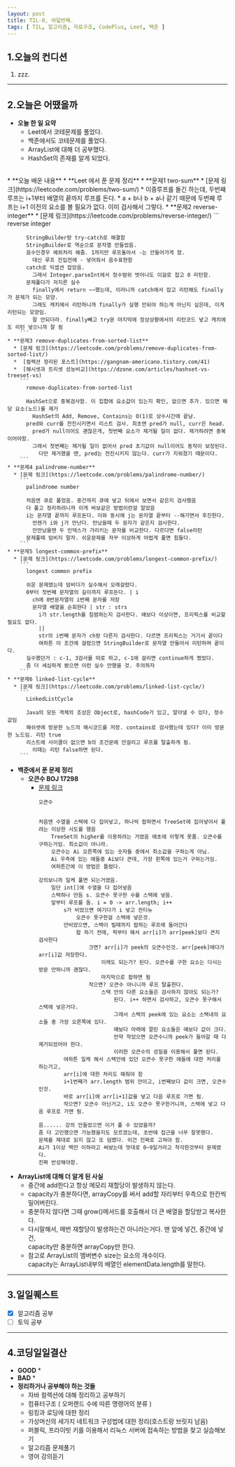 ```yaml
---
layout: post
title: TIL-8, 여덟번째.
tags: [ TIL, 알고리즘, 자료구조, CodePlus, Leet, 백준 ]
---
```


## 1.오늘의 컨디션
1. zzz.

***

## 2.오늘은 어땠을까
* **오늘 한 일 요약**  
  * Leet에서 코테문제를 풀었다.
  * 백준에서도 코테문제를 풀었다.
  * ArrayList에 대해 더 공부했다.
  * HashSet의 존재를 알게 되었다.
<br>
* **오늘 배운 내용**  
  * **Leet 에서 푼 문제 정리**
    * **문제1 two-sum**
      * [문제 링크](https://leetcode.com/problems/two-sum/)
      * 이중루프를 돌긴 하는데, 두번째 루프는 i+1부터 배열의 끝까지 루프를 돈다.
      * a + b나 b + a나 같기 때문에 두번째 루프는 i+1 이전의 요소를 볼 필요가 없다. 이미 검사해서 그렇다.
    * **문제2 reverse-integer**
      * [문제 링크](https://leetcode.com/problems/reverse-integer/)
        ```
          reverse integer
          
          StringBuilder랑 try-catch로 해결함
          StringBuilder로 역순으로 문자열 만들었음.
          음수인경우 예외처리 해줌. 1까지만 루프돌아서 -는 안들어가게 함.
            대신 루프 진입전에 - 넣어줘서 음수표현함
          catch로 익셉션 잡았음.
            그래서 Integer.parseInt에서 정수범위 벗어나도 이걸로 잡고 0 리턴함.
          문제풀다가 저지른 실수
            finally에서 return ~~했는데, 이러니까 catch에서 잡고 리턴해도 finally가 문제가 되는 모양.
            그래도 캐치에서 리턴하니까 finally가 실행 안되야 하는게 아닌지 싶은데, 이게 리턴되는 모양임.
            잘 안되더라. finally빼고 try문 마지막에 정상상황에서의 리턴코드 넣고 캐치에도 리턴 넣으니까 잘 됨
        ```
    * **문제3 remove-duplicates-from-sorted-list**
      * [문제 링크](https://leetcode.com/problems/remove-duplicates-from-sorted-list/)
      *  [컬렉션 정리된 포스트](https://gangnam-americano.tistory.com/41)
      *  [해시셋과 트리셋 성능비교](https://dzone.com/articles/hashset-vs-treeset-vs)
        ```
          remove-duplicates-from-sorted-list

          HashSet으로 중복검사함. 이 집합에 요소값이 있는지 확인, 없으면 추가. 있으면 해당 요소(노드)를 제거
            HashSet의 Add, Remove, Contains는 O(1)로 상수시간에 끝남.
          pred와 curr를 전진시키면서 리스트 검사. 최초엔 pred가 null, curr은 head.
            pred가 null이어도 괜찮은게, 첫번째 요소가 제거될 일이 없다. 제거하려면 중복이어야함.
            그래서 첫번째는 제거될 일이 없어서 pred 초기값이 null이어도 동작이 보장된다.
              다만 제거했을 땐, pred는 전진시키지 않는다. curr가 지워졌기 때문이다.
        ```
    * **문제4 palindrome-number**
      * [문제 링크](https://leetcode.com/problems/palindrome-number/)
        ```
          palindrome number
          
          처음엔 큐로 풀었음. 중간까지 큐에 넣고 뒤에서 보면서 같은지 검사했음
          다 풀고 정리하려니까 이게 바보같은 방법이란걸 알았음
          i는 문자열 끝까지 루프돈다. 이와 동시에 j는 문자열 끝부터 --해가면서 후진한다.
            언젠가 i와 j가 만난다. 만났을때 두 문자가 같은지 검사한다.
            안만났을땐 두 인덱스가 가리키는 문자를 비교한다. 다르다면 false리턴
          문제풀때 덤비지 말자. 쉬운문제를 자꾸 이상하게 어렵게 풀면 힘들다.
        ```
    * **문제5 longest-common-prefix**
      * [문제 링크](https://leetcode.com/problems/longest-common-prefix/)
        ```
          longest common prefix

          쉬운 문제였는데 덤비다가 실수해서 오래걸렸다.
          0부터 첫번째 문자열의 길이까지 루프돈다. | i
            ch에 0번문자열의 i번째 문자를 저장
            문자열 배열을 순회한다 | str : strs
              i가 str.length를 침범하는지 검사한다. 얘보다 이상이면, 프리픽스를 비교할 필요도 없다.
              ||
              str의 i번째 문자가 ch랑 다른지 검사한다. 다르면 프리픽스는 거기서 끝이다
              여하튼 이 조건에 걸렸으면 StringBuilder로 문자열 만들어서 리턴하며 끝이다.
          실수했던거 : c-1, 3검사를 따로 하고, c-1에 걸리면 continue하게 짰었다.
          좀 더 세심하게 봤으면 이런 실수 안했을 것. 주의하자
        ```
    * **문제6 linked-list-cycle**
      * [문제 링크](https://leetcode.com/problems/linked-list-cycle/)
        ```
          LinkedListCycle

          Java의 모든 객체의 조상은 Object로, hashCode가 있고, 알아낼 수 있다, 정수값임
          해쉬셋에 방문한 노드의 해시코드를 저장. contains로 검사했는데 있다? 이미 방문한 노드임. 리턴 true
          리스트에 사이클이 없으면 b의 조건문에 안걸리고 루프를 탈출하게 됨.
            이때는 리턴 false하면 된다.
        ```
  * **백준에서 푼 문제 정리**
    * **오큰수 BOJ 17298**
      * [문제 링크](https://www.acmicpc.net/problem/17298)
        ```
        오큰수
        

        처음엔 수열을 스택에 다 집어넣고, 하나씩 팝하면서 TreeSet에 집어넣어서 풀려는 이상한 시도를 했음
            TreeSet의 higher를 이용하려는 거였음 애초에 이렇게 못품. 오큰수를 구하는거임. 최소값이 아니라.
            오큰수는 Ai 오른쪽에 있는 숫자들 중에서 최소값을 구하는게 아님. 
            Ai 우측에 있는 애들중 Ai보다 큰데, 가장 왼쪽에 있는거 구하는거임.
            여하튼간에 이 방법은 틀렸다.

        강의보니까 일케 풀면 되는거였음.
            일단 int[]에 수열을 다 집어넣음
            스택하나 만듬 s. 오큰수 못구한 수를 스택에 넣음.
            앞부터 루프를 돔. i = 0 -> arr.length; i++
                s가 비었으면 여기다가 i 넣고 컨티뉴
                    오큰수 못구한걸 스택에 넣은것.
                안비었으면, 스택이 빌때까지 팝하는 루프에 들어간다
                    팝 하기 전에, 픽부터 해서 arr[i]가 arr[peek]보다 큰지 검사한다
                        크면? arr[i]가 peek의 오큰수인것. arr[peek]에다가 arr[i]값 저장한다.
                            이래도 되는가? 된다. 오큰수를 구한 요소는 다시는 방문 안하니까 괜찮다.
                            마지막으로 팝하면 됨
                        작으면? 오큰수 아니니까 루프 탈출한다.
                            스택 안의 다른 요소들은 검사하지 않아도 되는가?
                                된다. i++ 하면서 검사하고, 오큰수 못구해서 스택에 넣은거다.
                                그래서 스택의 peek에 있는 요소는 스택내의 요소들 중 가장 오른쪽에 있다.
                                얘보다 아래에 깔린 요소들은 얘보다 값이 크다.
                                만약 작았으면 오큰수니까 peek가 들어갈 때 다 제거되었어야 한다.
                                이러한 오큰수의 성질을 이용해서 풀면 된다.
                여하튼 일케 해서 스택안에 있던 오큰수 못구한 애들에 대한 처리를 하는거고,
                arr[i]에 대한 처리도 해줘야 함
                i+1번째가 arr.length 범위 안이고, i번째보다 값이 크면, 오큰수인것. 
                바로 arr[i]에 arr[i+1]값을 넣고 다음 루프로 가면 됨.
                작으면? 오큰수 아닌거고, i도 오큰수 못구한거니까, 스택에 넣고 다음 루프로 가면 됨.

        음...... 강의 안들었으면 이거 풀 수 있었을까?
        좀 더 고민했으면 가능했을지도 모르겠는데, 초반에 접근을 너무 잘못했다.
        문제를 제대로 읽지 않고 또 덤볐다. 이건 진짜로 고쳐야 함.
        Ai가 1이상 백만 이하라고 써놨는데 멋대로 0~9일거라고 착각한것부터 문제였다.
        진짜 반성해야함.
        ```
  * **ArrayList에 대해 더 알게 된 사실**
    * 중간에 add한다고 항상 메모리 재할당이 발생하지 않는다.
    * capacity가 충분하다면, arrayCopy를 써서 add할 자리부터 우측으로 한칸씩 밀어버린다.
    * 충분하지 않다면 그때 grow()메서드를 호출해서 더 큰 배열을 할당받고 복사한다.
    * 다시말해서, 매번 재할당이 발생하는건 아니라는거다. 맨 앞에 넣건, 중간에 넣건,  
      capacity만 충분하면 arrayCopy만 한다.
    * 참고로 ArrayList의 멤버변수 size는 요소의 개수이다.  
      capacity는 ArrayList내부의 배열인 elementData.length를 말한다.

***

## 3.일일퀘스트
  - [x] 알고리즘 공부
  - [ ] 토익 공부

***

## 4.코딩일일결산
* **GOOD**
  * 
* **BAD**
  * 
* **정리하거나 공부해야 하는 것들**
  * 자바 컬렉션에 대해 정리하고 공부하기
  * 컴퓨터구조 ( 오퍼랜드 수에 따른 명령어의 분류 )
  * 링킹과 로딩에 대한 정리
  * 가상머신의 세가지 네트워크 구성법에 대한 정리(호스트랑 브릿지 남음)
  * 퍼블릭, 프라이빗 키를 이용해서 리눅스 서버에 접속하는 방법을 찾고 실습해보기
  * 알고리즘 문제풀기
  * 영어 강의듣기